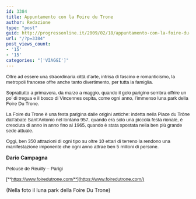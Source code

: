 ```yaml
---
id: 3384
title: Appuntamento con la Foire du Trone
author: Redazione
type: "post"
guid: http://progressonline.it/2009/02/18/appuntamento-con-la-foire-du-trone/
url: "/?p=3384"
post_views_count:
- '15'
- '15'
categories: "['VIAGGI']"
---
```


<span style="font-family: Tahoma"><font face="Tahoma, sans-serif"><font size="2"> </font></font></span><span style="font-size: small; "><span style="font-family: Arial; ">Oltre ad essere una straordinaria città d’arte, intrisa di fascino e romanticismo, la metropoli francese offre anche tanto divertimento, per tutta la famiglia.</span></span>

<font face="Tahoma, sans-serif"><font size="2"><font face="Tahoma, sans-serif"><font size="2"><font face="Tahoma, sans-serif"><font size="2"></font></font></font></font></font></font>

<font face="Tahoma, sans-serif"><font size="2">Soprattutto a primavera, da marzo a maggio, quando il gelo parigino sembra offrire un po’ di tregua e il bosco di Vincennes ospita, come ogni anno, l’immenso luna park della Foire Du Trone. </font></font>

<font face="Tahoma, sans-serif"><font size="2">La Foire du Trone è una festa parigina dalle origini antiche: indetta nella Place du Trône dall’abate Sant’Antonio nel lontano 957, quando era solo una piccola festa rionale, è cresciuta di anno in anno fino al 1965, quando è stata spostata nella ben più grande sede attuale. </font></font>

<font face="Tahoma, sans-serif"><font size="2">Oggi, ben 350 attrazioni di ogni tipo su oltre 10 ettari di terreno la rendono una manifestazione imponente che ogni anno attrae ben 5 milioni di persone.</font></font>

**Dario Campagna**

<font face="Tahoma, sans-serif"><font size="2"><span>Pelouse de Reuilly – Parigi</span></font></font>

<font face="Tahoma, sans-serif"><font size="2"><span>[**https://www.foiredutrone.com/**](https://www.foiredutrone.com/)</span></font></font>

(Nella foto il luna park della Foire Du Trone)